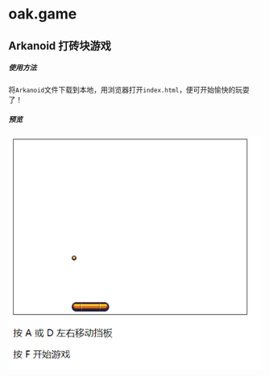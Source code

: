 # oak.game

## Arkanoid 打砖块游戏
##### 使用方法
将`Arkanoid`文件下载到本地，用浏览器打开`index.html`，便可开始愉快的玩耍了！
##### 预览
![](./preview/1.png)
